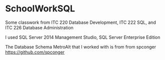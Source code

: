 # SchoolWorkSQL
Some classwork from ITC 220 Database Development, ITC 222 SQL, and ITC 226 Database Administration

I used SQL Server 2014 Management Studio, SQL Server Enterprise Edition

The Database Schema MetroAlt that I worked with is from from spconger https://github.com/spconger
